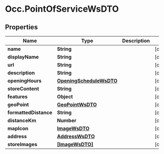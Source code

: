 # Occ.PointOfServiceWsDTO

## Properties
Name | Type | Description | Notes
------------ | ------------- | ------------- | -------------
**name** | **String** |  | [optional] 
**displayName** | **String** |  | [optional] 
**url** | **String** |  | [optional] 
**description** | **String** |  | [optional] 
**openingHours** | [**OpeningScheduleWsDTO**](OpeningScheduleWsDTO.md) |  | [optional] 
**storeContent** | **String** |  | [optional] 
**features** | **Object** |  | [optional] 
**geoPoint** | [**GeoPointWsDTO**](GeoPointWsDTO.md) |  | [optional] 
**formattedDistance** | **String** |  | [optional] 
**distanceKm** | **Number** |  | [optional] 
**mapIcon** | [**ImageWsDTO**](ImageWsDTO.md) |  | [optional] 
**address** | [**AddressWsDTO**](AddressWsDTO.md) |  | [optional] 
**storeImages** | [**[ImageWsDTO]**](ImageWsDTO.md) |  | [optional] 


